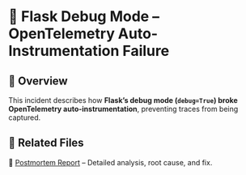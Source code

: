 # 📝 Flask Debug Mode – OpenTelemetry Auto-Instrumentation Failure  

## 📌 Overview  
This incident describes how **Flask’s debug mode (`debug=True`) broke OpenTelemetry auto-instrumentation**, preventing traces from being captured.  

## 📂 Related Files  
📄 [Postmortem Report](./postmortem.md) – Detailed analysis, root cause, and fix.  